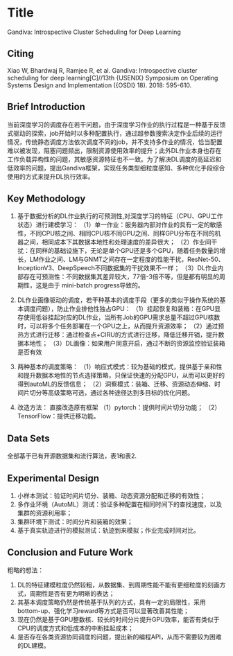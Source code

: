 # Title

Gandiva: Introspective Cluster Scheduling for Deep Learning

## Citing

Xiao W, Bhardwaj R, Ramjee R, et al. Gandiva: Introspective cluster scheduling for deep learning[C]//13th {USENIX} Symposium on Operating Systems Design and Implementation ({OSDI} 18). 2018: 595-610.

## Brief Introduction

当前深度学习的调度存在若干问题，由于深度学习作业的执行过程是一种基于反馈式驱动的探索，job开始时以多种配置执行，通过超参数搜索决定作业后续的运行情况，传统静态调度方法依次调度不同的job，并不支持多作业的情况，恰当配置难以被发现，阻塞问题频出，限制资源使用效率的提升；此外DL作业本身也存在工作负载异构性的问题，其敏感资源特征也不一致。为了解决DL调度的高延迟和低效率的问题，提出Gandiva框架，实现任务类型细粒度感知、多种优化手段综合使用的方式来提升DL执行效率。

## Key Methodology

1. 基于数据分析的DL作业执行的可预测性,对深度学习的特征（CPU、GPU工作状态）进行建模学习：
（1）单一作业：服务器内部对作业的具有一定的敏感性，不同CPU核之间、相同CPU核不同GPU之间、同样GPU分布在不同的机器之间，相同成本下其数据本地性和处理速度的差异很大；
（2）作业间干扰：在同样的基础设施下，无论是单个GPU还是多个GPU，随着任务数量的增长，LM作业之间、LM与GNMT之间存在一定程度的性能干扰，ResNet-50、 InceptionV3、DeepSpeech不同数据集的干扰效果不一样；
（3）DL作业内部存在可预测性：不同数据集其差异较大，77倍-3倍不等，但是都有明显的周期性，这是由于 mini-batch progress导致的。

2. DL作业画像驱动的调度，若干种基本的调度手段（更多的类似于操作系统的基本调度问题），防止作业排他性独占GPU：
（1）挂起恢复和装箱：在GPU显存使用低谷挂起对应的DL作业，当所有Job的GPU需求总量不超过GPU核数时，可以将多个任务部署在一个GPU之上，从而提升资源效率；
（2）通过预热方式进行迁移：通过检查点+CIRU的方式进行迁移，降低迁移开销，提升数据本地性；
（3）DL画像：如果用户同意开启，通过不断的资源监控验证装箱是否有效

3. 两种基本的调度策略：
（1）响应式模式：较为基础的模式，提供基于亲和性和提升数据本地性的节点选择策略，只保证快速的分配GPU，从而可以更好的得到autoML的反馈信息；
（2）洞察模式：装箱、迁移、资源动态伸缩、时间片切分等高级策略可选，通过各种途径达到多目标的优化问题。

4. 改造方法：
直接改造原有框架
（1）pytorch：提供时间片切分功能；
（2）TensorFlow：提供迁移功能。

## Data Sets

全部基于已有开源数据集和流行算法，表1和表2.

## Experimental Design

1. 小样本测试：验证时间片切分、装箱、动态资源分配和迁移的有效性；
2. 多作业环境（AutoML）测试：验证多种配置在相同时间下的查找速度，以及集群的资源利用率；
3. 集群环境下测试：时间分片和装箱的效果；
4. 基于真实轨迹进行的模拟测试：轨迹到来模拟；作业完成时间对比。

## Conclusion and Future Work

粗略的想法：
1. DL的特征建模粒度仍然较粗，从数据集、到周期性能不能有更细粒度的刻画方式，周期性是否有更为明晰的表达；
2. 其基本调度策略仍然是传统基于队列的方式，具有一定的局限性，采用bottom-up、强化学习reward等方式是否可以显著改善其性能；
3. 现在仍然是基于GPU整数核、较长的时间分片提升GPU效率，能否有类似于CPU的调度方式和低成本的中断挂起成本；
4. 是否存在各类资源协同调度的问题，提出新的编程API，从而不需要较为困难的DL建模。 